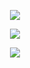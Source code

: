 <p align='center'> <img src='https://github-profile-summary-cards.vercel.app/api/cards/profile-details?username=edoardogiussani&theme=transparent' /> </p>

<p align='center'> <img src='https://github-readme-stats.vercel.app/api?username=edoardogiussani&count_private=true&show_icons=true&theme=transparent&hide_border=true'> </p>

<p align='center'> <img src='https://github-profile-trophy.vercel.app/?username=edoardogiussani&margin-w=5&theme=transparent' /> </p>
